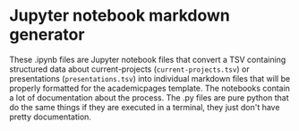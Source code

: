 # Jupyter notebook markdown generator

These .ipynb files are Jupyter notebook files that convert a TSV containing structured data about current-projects (`current-projects.tsv`) or presentations (`presentations.tsv`) into individual markdown files that will be properly formatted for the academicpages template. The notebooks contain a lot of documentation about the process. The .py files are pure python that do the same things if they are executed in a terminal, they just don't have pretty documentation.
